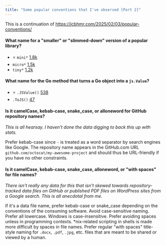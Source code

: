 ```yaml
---
title: "Some popular conventions that I've observed [Part 2]"
---
```


This is a continuation of https://jcbhmr.com/2025/02/03/popular-conventions/

#### What name for a "smaller" or "slimmed-down" version of a popular library?

- ⭐ `mini*` [1.8k](https://sourcegraph.com/search?q=context:global+repo:github.com/%5B%5E%5C/%5D%2B/mini%5B%5E%5C/%5D%2B%24+count:all&patternType=keyword&sm=0)
- `micro*` [1.5k](https://sourcegraph.com/search?q=context:global+repo:github.com/%5B%5E%5C/%5D%2B/micro%5B%5E%5C/%5D%2B%24+count:all&patternType=keyword&sm=0)
- `tiny*` [1.2k](https://sourcegraph.com/search?q=context:global+repo:github.com/%5B%5E%5C/%5D%2B/tiny%5B%5E%5C/%5D%2B%24+count:all&patternType=keyword&sm=0)

#### What name for the Go method that turns a Go object into a `js.Value`?

- ⭐ `.JSValue()` [538](https://github.com/search?q=language%3AGo+%2F%5C%29+JSValue%5C%28%5C%29+%28js%5C.%29%3FValue%2F&type=code)
- `.ToJS()` [47](https://github.com/search?q=language%3AGo+%2F%5C%29+ToJS%5C%28%5C%29+%28js%5C.%29%3FValue%2F&type=code)

#### Is it camelCase, kebab-case, snake_case, or alloneword for GitHub repository names?

*This is all hearsay. I haven't done the data digging to back this up with stats.*

Prefer kebab-case since `-` is treated as a word separator by search engines like Google. The repository name appears in the GitHub.com URL `github.com/octocat/my-awesome-project` and should thus be URL-friendly if you have no other constraints.

#### Is it camelCase, kebab-case, snake_case, alloneword, or "with spaces" for file names?

*There isn't really any data for this that isn't skewed towards repository-tracked data files on GitHub or published PDF files on WordPress sites from a Google search. This is all anecdotal from me.*

If it's a data file name, prefer kebab-case or snake_case depending on the conventions of the consuming software. Avoid case-sensitive naming. Prefer all lowercase. Windows is case-insensitive. Prefer avoiding spaces unless in programming contexts. \*nix-related scripting in shells is made more difficult by spaces in file names. Prefer regular "with spaces" title-style naming for `.docx`, `.pdf`, `.jpg`, etc. files that are meant to be shared or viewed by a human.
